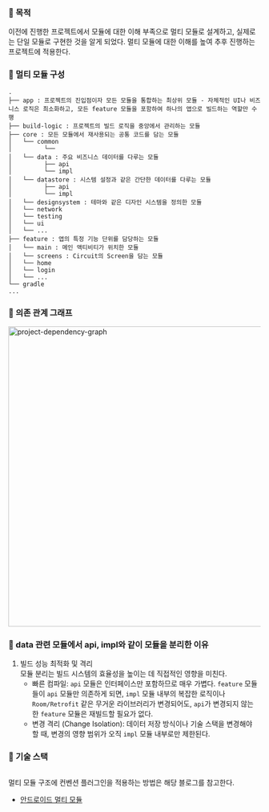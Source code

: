 ### 🍋 목적
이전에 진행한 프로젝트에서 모듈에 대한 이해 부족으로 멀티 모듈로 설계하고, 실제로는 단일 모듈로 구현한 것을 알게 되었다. 멀티 모듈에 대한 이해를 높여 추후 진행하는 프로젝트에 적용한다.

### 🍑 멀티 모듈 구성
```
.
├── app : 프로젝트의 진입점이자 모든 모듈을 통합하는 최상위 모듈 - 자체적인 UI나 비즈니스 로직은 최소화하고, 모든 feature 모듈을 포함하여 하나의 앱으로 빌드하는 역할만 수행
├── build-logic : 프로젝트의 빌드 로직을 중앙에서 관리하는 모듈
├── core : 모든 모듈에서 재사용되는 공통 코드를 담는 모듈
│   └── common
│         └── 
│   └── data : 주요 비즈니스 데이터를 다루는 모듈
│         ├── api
│         └── impl
│   └── datastore : 시스템 설정과 같은 간단한 데이터를 다루는 모듈
│         ├── api
│         └── impl
│   └── designsystem : 테마와 같은 디자인 시스템을 정의한 모듈
│   └── network
│   └── testing
│   └── ui 
│   └── ...
├── feature : 앱의 특정 기능 단위를 담당하는 모듈
│   └── main : 메인 액티비티가 위치한 모듈
│   └── screens : Circuit의 Screen을 담는 모듈
│   └── home
│   └── login
│   └── ...
└── gradle
...
```

### 🍋 의존 관계 그래프
<img width="1414" height="598" alt="project-dependency-graph" src="https://github.com/user-attachments/assets/f1041800-f33e-4ab1-9308-b47b90e7b1d1" />

### 🍑 data 관련 모듈에서 api, impl와 같이 모듈을 분리한 이유
1. 빌드 성능 최적화 및 격리   
모듈 분리는 빌드 시스템의 효율성을 높이는 데 직접적인 영향을 미친다.  
   - 빠른 컴파일: `api` 모듈은 인터페이스만 포함하므로 매우 가볍다. 
     `feature` 모듈들이 `api` 모듈만 의존하게 되면, `impl` 모듈 내부의 복잡한 로직이나 `Room/Retrofit` 같은 무거운 라이브러리가 변경되어도, 
     `api`가 변경되지 않는 한 `feature` 모듈은 재빌드할 필요가 없다.
   - 변경 격리 (Change Isolation): 데이터 저장 방식이나 기술 스택을 변경해야 할 때, 
     변경의 영향 범위가 오직 `impl` 모듈 내부로만 제한된다.

### 🍋 기술 스택
```

```

멀티 모듈 구조에 컨벤션 플러그인을 적용하는 방법은 해당 블로그를 참고한다.
- [안드로이드 멀티 모듈](https://dev-inventory.com/55)
